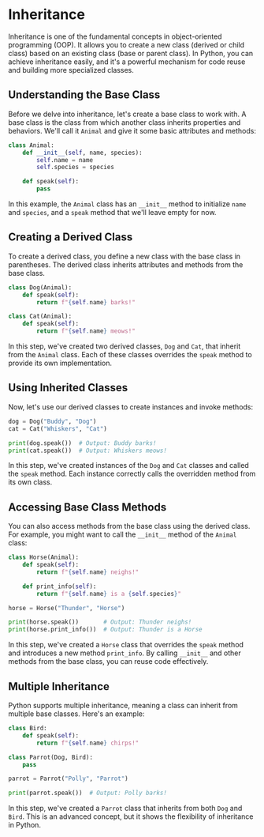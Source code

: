 # Inheritance

Inheritance is one of the fundamental concepts in object-oriented programming (OOP). It allows you to create a new class (derived or child class) based on an existing class (base or parent class). In Python, you can achieve inheritance easily, and it's a powerful mechanism for code reuse and building more specialized classes.

## Understanding the Base Class

Before we delve into inheritance, let's create a base class to work with. A base class is the class from which another class inherits properties and behaviors. We'll call it `Animal` and give it some basic attributes and methods:


```python
class Animal:
    def __init__(self, name, species):
        self.name = name
        self.species = species

    def speak(self):
        pass
```

In this example, the `Animal` class has an `__init__` method to initialize `name` and `species`, and a `speak` method that we'll leave empty for now.

## Creating a Derived Class

To create a derived class, you define a new class with the base class in parentheses. The derived class inherits attributes and methods from the base class.


```python
class Dog(Animal):
    def speak(self):
        return f"{self.name} barks!"

class Cat(Animal):
    def speak(self):
        return f"{self.name} meows!"
```

In this step, we've created two derived classes, `Dog` and `Cat`, that inherit from the `Animal` class. Each of these classes overrides the `speak` method to provide its own implementation.

## Using Inherited Classes

Now, let's use our derived classes to create instances and invoke methods:


```python
dog = Dog("Buddy", "Dog")
cat = Cat("Whiskers", "Cat")

print(dog.speak())  # Output: Buddy barks!
print(cat.speak())  # Output: Whiskers meows!
```

In this step, we've created instances of the `Dog` and `Cat` classes and called the `speak` method. Each instance correctly calls the overridden method from its own class.

## Accessing Base Class Methods

You can also access methods from the base class using the derived class. For example, you might want to call the `__init__` method of the `Animal` class:


```python
class Horse(Animal):
    def speak(self):
        return f"{self.name} neighs!"

    def print_info(self):
        return f"{self.name} is a {self.species}"

horse = Horse("Thunder", "Horse")

print(horse.speak())       # Output: Thunder neighs!
print(horse.print_info())  # Output: Thunder is a Horse
```

In this step, we've created a `Horse` class that overrides the `speak` method and introduces a new method `print_info`. By calling `__init__` and other methods from the base class, you can reuse code effectively.

## Multiple Inheritance

Python supports multiple inheritance, meaning a class can inherit from multiple base classes. Here's an example:


```python
class Bird:
    def speak(self):
        return f"{self.name} chirps!"

class Parrot(Dog, Bird):
    pass

parrot = Parrot("Polly", "Parrot")

print(parrot.speak())  # Output: Polly barks!
```

In this step, we've created a `Parrot` class that inherits from both `Dog` and `Bird`. This is an advanced concept, but it shows the flexibility of inheritance in Python.
